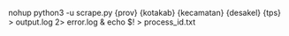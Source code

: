 nohup python3 -u scrape.py {prov} {kotakab} {kecamatan} {desakel} {tps} > output.log 2> error.log & echo $! > process_id.txt